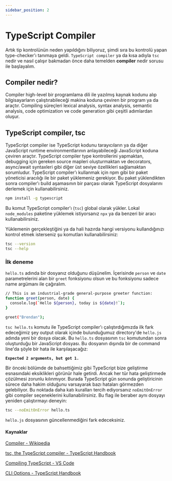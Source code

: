 ```yaml
---
sidebar_position: 2
---
```


# TypeScript Compiler

Artık tip kontrolünün neden yapıldığını biliyoruz, şimdi sıra bu kontrolü yapan type-checker'ı tanımaya geldi. `TypeScript compiler` ya da kısa adıyla `tsc` nedir ve nasıl çalışır bakmadan önce daha temelden **compiler** nedir sorusu ile başlayalım.

## Compiler nedir?

Compiler high-level bir programlama dili ile yazılmış kaynak kodunu alıp bilgisayarların çalıştırabileceği makina koduna çeviren bir program ya da araçtır. Compiling süreçleri lexical analysis, syntax analysis, semantic analysis, code optimization ve code generation gibi çeşitli adımlardan oluşur.

## TypeScript compiler, tsc

TypeScript compiler ise TypeScript kodunu tarayıcıların ya da diğer JavaScript runtime environmentlarının anlayabileceği JavaScript koduna çeviren araçtır. TypeScript compiler type kontrollerini yapmaktan, debugging için gereken source mapleri oluşturmaktan ve decorators, async/await syntaxleri gibi diğer üst seviye özellikleri sağlamaktan sorumludur. TypeScript compiler'ı kullanmak için npm gibi bir paket yöneticisi aracılığı ile bir paket yüklemeniz gerekiyor. Bu paket yüklendikten sonra compiler'ı build aşamasının bir parçası olarak TypeScript dosyalarını derlemek için kullanabilirsiniz.

```bash
npm install -g typescript
```

Bu komut TypeScript compiler'ı (`tsc`) global olarak yükler. Lokal `node_modules` paketine yüklemek istiyorsanız `npx` ya da benzeri bir aracı kullanabilirsiniz.

Yüklemenin gerçekleştiğini ya da hali hazırda hangi versiyonu kullandığınızı kontrol etmek isterseniz şu komutları kullanabilirsiniz:

```bash
tsc --version
tsc --help
```

### İlk deneme

`hello.ts` adında bir dosyanız olduğunu düşünelim. İçerisinde `person` ve `date` parametrelerini alan bir `greet` fonksiyonu olsun ve bu fonksiyonu sadece name argümanı ile çağıralım.

```bash
// This is an industrial-grade general-purpose greeter function:
function greet(person, date) {
  console.log(`Hello ${person}, today is ${date}!`);
}
 
greet("Brendan");
```

`tsc hello.ts` komutu ile TypeScript compiler'ı çalıştırdığımızda ilk fark edeceğimiz şey output olarak içinde bulunduğumuz directory'de `hello.js` adında yeni bir dosya olacak. Bu `hello.ts` dosyasının `tsc` komutundan sonra  oluşturduğu bir JavaScript dosyası. Bu dosyanın dışında bir de command line'da şöyle bir hata ile karşılaşacağız:

**`Expected 2 arguments, but got 1.`**

Bir önceki bölümde de bahsettiğimiz gibi TypeScript bize geliştirme esnasındaki eksiklikleri görünür hale getirdi. Ancak her tür hata geliştirmede çözülmesi zorunlu kılınmıyor. Burada TypeScript gün sonunda geliştiricinin sürece daha hakim olduğunu varsayarak bazı hataları görmezden gelebiliyor. Bu noktada daha katı kuralları tercih ediyorsanız `noEmitOnError` gibi compiler seçeneklerini kullanabilirsiniz. Bu flag ile beraber aynı dosyayı yeniden çalıştırmayı deneyin:

```bash
tsc --noEmitOnError hello.ts
```

`hello.js` dosyasının güncellenmediğini fark edeceksiniz.

#### Kaynaklar
[Compiler - Wikipedia](https://en.wikipedia.org/wiki/Compiler)

[tsc, the TypeScript compiler - TypeScript Handbook](https://www.typescriptlang.org/docs/handbook/2/basic-types.html#tsc-the-typescript-compiler)

[Compiling TypeScript - VS Code](https://code.visualstudio.com/docs/typescript/typescript-compiling)

[CLI Options - TypeScript Handbook](https://www.typescriptlang.org/docs/handbook/compiler-options.html)